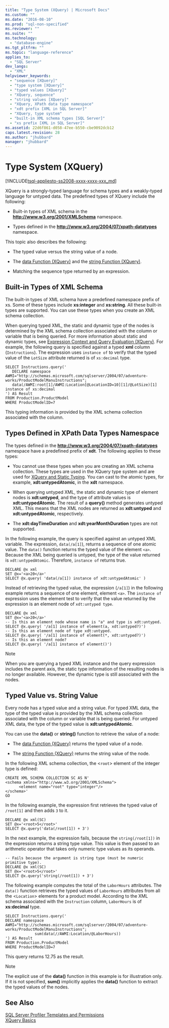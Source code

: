 ```yaml
---
title: "Type System (XQuery) | Microsoft Docs"
ms.custom: ""
ms.date: "2016-08-10"
ms.prod: "sql-non-specified"
ms.reviewer: ""
ms.suite: ""
ms.technology: 
  - "database-engine"
ms.tgt_pltfrm: ""
ms.topic: "language-reference"
applies_to: 
  - "SQL Server"
dev_langs: 
  - "XML"
helpviewer_keywords: 
  - "sequence [XQuery]"
  - "type system [XQuery]"
  - "typed values [XQuery]"
  - "XQuery, sequence"
  - "string values [XQuery]"
  - "XQuery, XPath data type namespace"
  - "xdt prefix [XML in SQL Server]"
  - "XQuery, type system"
  - "built-in XML schema types [SQL Server]"
  - "xs prefix [XML in SQL Server]"
ms.assetid: 22d6f861-d058-47ee-b550-cbe9092dcb12
caps.latest.revision: 28
ms.author: "jhubbard"
manager: "jhubbard"
---
```

# Type System (XQuery)
[!INCLUDE[tsql-appliesto-ss2008-xxxx-xxxx-xxx_md](../database-engine/configure/windows/includes/tsql-appliesto-ss2008-xxxx-xxxx-xxx-md.md)]

  XQuery is a strongly-typed language for schema types and a weakly-typed language for untyped data. The predefined types of XQuery include the following:  
  
-   Built-in types of XML schema in the **http://www.w3.org/2001/XMLSchema** namespace.  
  
-   Types defined in the **http://www.w3.org/2004/07/xpath-datatypes** namespace.  
  
 This topic also describes the following:  
  
-   The typed value versus the string value of a node.  
  
-   The [data Function &#40;XQuery&#41;](../xquery/data-accessor-functions-data-xquery.md) and the [string Function &#40;XQuery&#41;](../xquery/data-accessor-functions-string-xquery.md).  
  
-   Matching the sequence type returned by an expression.  
  
## Built-in Types of XML Schema  
 The built-in types of XML schema have a predefined namespace prefix of xs. Some of these types include **xs:integer** and **xs:string**. All these built-in types are supported. You can use these types when you create an XML schema collection.  
  
 When querying typed XML, the static and dynamic type of the nodes is determined by the XML schema collection associated with the column or variable that is being queried. For more information about static and dynamic types, see [Expression Context and Query Evaluation &#40;XQuery&#41;](../xquery/expression-context-and-query-evaluation-xquery.md). For example, the following query is specified against a typed **xml** column (`Instructions`). The expression uses `instance of` to verify that the typed value of the `LotSize` attribute returned is of `xs:decimal` type.  
  
```  
SELECT Instructions.query('  
   DECLARE namespace AWMI="http://schemas.microsoft.com/sqlserver/2004/07/adventure-works/ProductModelManuInstructions";  
   data(/AWMI:root[1]/AWMI:Location[@LocationID=10][1]/@LotSize)[1] instance of xs:decimal  
') AS Result  
FROM Production.ProductModel  
WHERE ProductModelID=7  
```  
  
 This typing information is provided by the XML schema collection associated with the column.  
  
## Types Defined in XPath Data Types Namespace  
 The types defined in the **http://www.w3.org/2004/07/xpath-datatypes** namespace have a predefined prefix of **xdt**. The following applies to these types:  
  
-   You cannot use these types when you are creating an XML schema collection. These types are used in the XQuery type system and are used for [XQuery and Static Typing](../xquery/xquery-and-static-typing.md). You can cast to the atomic types, for example, **xdt:untypedAtomic**, in the **xdt** namespace.  
  
-   When querying untyped XML, the static and dynamic type of element nodes is **xdt:untyped**, and the type of attribute values is **xdt:untypedAtomic**. The result of a **query()** method generates untyped XML. This means that the XML nodes are returned as **xdt:untyped** and **xdt:untypedAtomic**, respectively.  
  
-   The **xdt:dayTimeDuration** and **xdt:yearMonthDuration** types are not supported.  
  
 In the following example, the query is specified against an untyped XML variable. The expression, `data(/a[1]`), returns a sequence of one atomic value. The `data()` function returns the typed value of the element `<a>`. Because the XML being queried is untyped, the type of the value returned is `xdt:untypedAtomic`. Therefore, `instance of` returns true.  
  
```  
DECLARE @x xml  
SET @x='<a>20</a>'  
SELECT @x.query( 'data(/a[1]) instance of xdt:untypedAtomic' )  
```  
  
 Instead of retrieving the typed value, the expression (`/a[1]`) in the following example returns a sequence of one element, element `<a>`. The `instance of` expression uses the element test to verify that the value returned by the expression is an element node of `xdt:untyped type`.  
  
```  
DECLARE @x xml  
SET @x='<a>20</a>'  
-- Is this an element node whose name is "a" and type is xdt:untyped.  
SELECT @x.query( '/a[1] instance of element(a, xdt:untyped?)')  
-- Is this an element node of type xdt:untyped.  
SELECT @x.query( '/a[1] instance of element(*, xdt:untyped?)')  
-- Is this an element node?  
SELECT @x.query( '/a[1] instance of element()')  
```  
  
> [!NOTE]  
>  When you are querying a typed XML instance and the query expression includes the parent axis, the static type information of the resulting nodes is no longer available. However, the dynamic type is still associated with the nodes.  
  
## Typed Value vs. String Value  
 Every node has a typed value and a string value. For typed XML data, the type of the typed value is provided by the XML schema collection associated with the column or variable that is being queried. For untyped XML data, the type of the typed value is **xdt:untypedAtomic**.  
  
 You can use the **data()** or **string()** function to retrieve the value of a node:  
  
-   The [data Function &#40;XQuery&#41;](../xquery/data-accessor-functions-data-xquery.md) returns the typed value of a node.  
  
-   The [string Function &#40;XQuery&#41;](../xquery/data-accessor-functions-string-xquery.md) returns the string value of the node.  
  
 In the following XML schema collection, the <`root`> element of the integer type is defined:  
  
```  
CREATE XML SCHEMA COLLECTION SC AS N'  
<schema xmlns="http://www.w3.org/2001/XMLSchema">  
      <element name="root" type="integer"/>  
</schema>'  
GO  
```  
  
 In the following example, the expression first retrieves the typed value of `/root[1]` and then adds `3` to it.  
  
```  
DECLARE @x xml(SC)  
SET @x='<root>5</root>'  
SELECT @x.query('data(/root[1]) + 3')  
```  
  
 In the next example, the expression fails, because the `string(/root[1])` in the expression returns a string type value. This value is then passed to an arithmetic operator that takes only numeric type values as its operands.  
  
```  
-- Fails because the argument is string type (must be numeric primitive type).  
DECLARE @x xml(SC)  
SET @x='<root>5</root>'  
SELECT @x.query('string(/root[1]) + 3')  
```  
  
 The following example computes the total of the `LaborHours` attributes. The `data()` function retrieves the typed values of `LaborHours` attributes from all the <`Location`> elements for a product model. According to the XML schema associated with the `Instruction` column, `LaborHours` is of **xs:decimal** type.  
  
```  
SELECT Instructions.query('   
DECLARE namespace AWMI="http://schemas.microsoft.com/sqlserver/2004/07/adventure-works/ProductModelManuInstructions";   
             sum(data(//AWMI:Location/@LaborHours))   
') AS Result   
FROM Production.ProductModel   
WHERE ProductModelID=7  
```  
  
 This query returns 12.75 as the result.  
  
> [!NOTE]  
>  The explicit use of the **data()** function in this example is for illustration only. If it is not specified, **sum()** implicitly applies the **data()** function to extract the typed values of the nodes.  
  
## See Also  
 [SQL Server Profiler Templates and Permissions](../tools/sql-server-profiler/sql-server-profiler-templates-and-permissions.md)   
 [XQuery Basics](../xquery/xquery-basics.md)  
  
  
